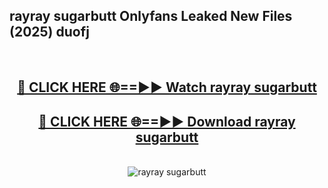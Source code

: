 <h2>rayray sugarbutt Onlyfans Leaked New Files (2025) duofj</h2>
<br>
<div align="center">
<h2><a href="https://mediafiles.top/rayray_sugarbutt&ref=git" rel="nofollow">🔴 CLICK HERE 🌐==►► Watch rayray sugarbutt</a></h2>
<h2><a href="https://mediafiles.top/rayray_sugarbutt&ref=git" rel="nofollow">🔴 CLICK HERE 🌐==►► Download rayray sugarbutt</a></h2>
<br>
<a href="https://mediafiles.top/rayray_sugarbutt&ref=git" rel="nofollow" data-target="animated-image.originalLink"><img src="https://i.ibb.co.com/xMMVF88/686577567.gif" alt="rayray sugarbutt" style="max-width: 100%; display: inline-block;" data-target="animated-image.originalImage"></a>
</div>
<br>
<br>